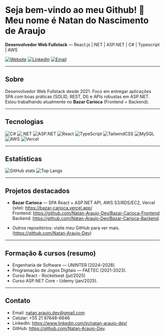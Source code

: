 # Seja bem-vindo ao meu Github! 👋 Meu nome é Natan do Nascimento de Araujo

**Desenvolvedor Web Fullstack** 
— React.js |.NET | ASP.NET | C# | Typescript | AWS

[![Website](https://img.shields.io/badge/-Portfolio-brightgreen)](https://bazar-carioca.vercel.app/)
[![LinkedIn](https://img.shields.io/badge/-LinkedIn-0A66C2?style=flat&logo=linkedin&logoColor=white)](https://www.linkedin.com/in/natan-araujo-dev/)
[![Email](https://img.shields.io/badge/-natan.araujo.dev@gmail.com-D14836?style=flat&logo=gmail&logoColor=white)](mailto:natan.araujo.dev@gmail.com)

---

## Sobre
Desenvolvedor Web Fullstack desde 2021. Foco em entregar aplicações SPA com boas práticas (SOLID, REST, DI) e APIs robustas em ASP.NET.
Estou trabalhando atualmente no **Bazar Carioca** (Frontend + Backend).

---

## Tecnologias
![C#](https://img.shields.io/badge/-C%23-239120?style=flat&logo=csharp&logoColor=white)
![.NET](https://img.shields.io/badge/-.NET-512BD4?style=flat&logo=.net&logoColor=white)
![ASP.NET](https://img.shields.io/badge/ASP.NET-512BD4?style=flat&logo=dotnet&logoColor=cyan)
![React](https://img.shields.io/badge/-React-61DAFB?style=flat&logo=react&logoColor=black)
![TypeScript](https://img.shields.io/badge/-TypeScript-3178C6?style=flat&logo=typescript&logoColor=white)
![TailwindCSS](https://img.shields.io/badge/-TailwindCSS-06B6D4?style=flat&logo=tailwind-css&logoColor=white)
![MySQL](https://img.shields.io/badge/-MySQL-4479A1?style=flat&logo=mysql&logoColor=white)
![AWS](https://img.shields.io/badge/-AWS-232F3E?style=flat&logo=amazon-aws&logoColor=white)
![Vercel](https://img.shields.io/badge/-Vercel-000000?style=flat&logo=vercel&logoColor=white)

---

## Estatísticas
![GitHub stats](https://github-readme-stats.vercel.app/api?username=Natan-Araujo-Dev&show_icons=true&theme=dark)
![Top Langs](https://github-readme-stats.vercel.app/api/top-langs/?username=Natan-Araujo-Dev&layout=compact&theme=dark)

---

## Projetos destacados
- **Bazar Carioca** — SPA React + ASP.NET API, AWS S3/RDS/EC2, Vercel (site): https://bazar-carioca.vercel.app/  
  Frontend: https://github.com/Natan-Araujo-Dev/Bazar-Carioca-Frontend  
  Backend: https://github.com/Natan-Araujo-Dev/Bazar-Carioca-Backend.

- Outros repositórios: visite meu GitHub para ver mais. (https://github.com/Natan-Araujo-Dev)

---

## Formação & cursos (resumo)
- Engenharia de Software — UNINTER (2024–2028).
- Programação de Jogos Digitais — FAETEC (2021-2023).
- Curso React - Rocketseat (jul/2025)
- Curso ASP.NET Core - Udemy (jan/2025).

---

## Contato
- Email: natan.araujo.dev@gmail.com  
- Celular: +55 21 97648-6646  
- LinkedIn: https://www.linkedin.com/in/natan-araujo-dev/  
- GitHub: https://github.com/Natan-Araujo-Dev.

<!--
**Natan-Araujo-Dev/Natan-Araujo-Dev** is a ✨ _special_ ✨ repository because its `README.md` (this file) appears on your GitHub profile.

Here are some ideas to get you started:

- 🔭 I’m currently working on ...
- 🌱 I’m currently learning ...
- 👯 I’m looking to collaborate on ...
- 🤔 I’m looking for help with ...
- 💬 Ask me about ...
- 📫 How to reach me: ...
- 😄 Pronouns: ...
- ⚡ Fun fact: ...
-->
